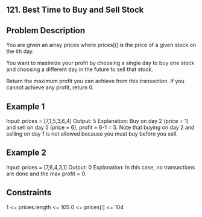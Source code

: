 ## 121. Best Time to Buy and Sell Stock
## Problem Description

You are given an array prices where prices[i] is the price of a given stock on the ith day.

You want to maximize your profit by choosing a single day to buy one stock and choosing a different day in the future to sell that stock.

Return the maximum profit you can achieve from this transaction. If you cannot achieve any profit, return 0.

## Example 1

Input: prices = [7,1,5,3,6,4]
Output: 5
Explanation: Buy on day 2 (price = 1) and sell on day 5 (price = 6), profit = 6-1 = 5.
Note that buying on day 2 and selling on day 1 is not allowed because you must buy before you sell.

## Example 2

Input: prices = [7,6,4,3,1]
Output: 0
Explanation: In this case, no transactions are done and the max profit = 0.


## Constraints

1 <= prices.length <= 105
0 <= prices[i] <= 104